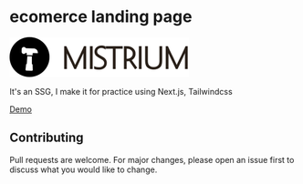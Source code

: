 # ecomerce landing page

![alt text](https://github.com/Shrkawy/eccomerce-landing-page/blob/main/public/logo.svg?raw=true)

It's an SSG, I make it for practice using Next.js, Tailwindcss

[Demo](https://eccomerce-landing-page.vercel.app/)

## Contributing

Pull requests are welcome. For major changes, please open an issue first to discuss what you would like to change.
